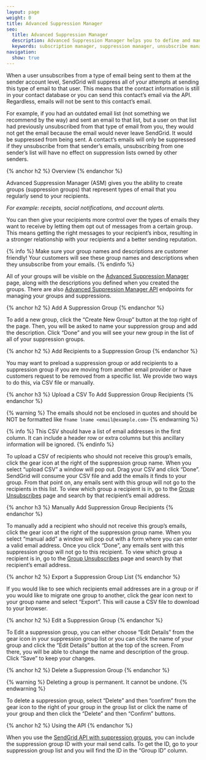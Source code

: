 ```yaml
---
layout: page
weight: 0
title: Advanced Suppression Manager
seo:
  title: Advanced Suppression Manager
  description: Advanced Suppression Manager helps you to define and manage suppression groups to keep you out of the spam folder. 
  keywords: subscription manager, suppression manager, unsubscribe manager
navigation:
  show: true
---
```


When a user unsubscribes from a type of email being sent to them at the sender account level, SendGrid will suppress all of your attempts at sending this type of email to that user. This means that the contact information is still in your contact database or you can send this contact’s email via the API. Regardless, emails will not be sent to this contact’s email.

For example, if you had an outdated email list (not something we recommend by the way) and sent an email to that list, but a user on that list had previously unsubscribed from that type of email from you, they would not get the email because the email would never leave SendGrid. It would be suppressed from being sent. A contact’s emails will only be suppressed if they unsubscribe from that sender’s emails, unsubscribing from one sender’s list will have no effect on suppression lists owned by other senders. 

{% anchor h2 %}
Overview
{% endanchor %}

Advanced Suppression Manager (ASM) gives you the ability to create groups (suppression groups) that represent types of email that you regularly send to your recipients. 

*For example: receipts, social notifications, and account alerts.* 

You can then give your recipients more control over the types of emails they want to receive by letting them opt out of messages from a certain group. This means getting the right messages to your recipient’s inbox, resulting in a stronger relationship with your recipients and a better sending reputation.

{% info %}
Make sure your group names and descriptions are customer friendly! Your customers will see these group names and descriptions when they unsubscribe from your emails. 
{% endinfo %}

All of your groups will be visible on the [Advanced Suppression Manager](https://app.sendgrid.com/suppressions/advanced_suppression_manager) page, along with the descriptions you defined when you created the groups.  There are also [Advanced Suppression Manager API]({{root_url}}/API_Reference/Web_API_v3/Advanced_Suppression_Manager/index.html) endpoints for managing your groups and suppressions.

{% anchor h2 %}
Add A Suppression Group
{% endanchor %}

To add a new group, click the “Create New Group” button at the top right of the page. Then, you will be asked to name your suppression group and add the description. Click “Done” and you will see your new group in the list of all of your suppression groups.

{% anchor h2 %}
Add Recipients to a Suppression Group
{% endanchor %}

You may want to preload a suppression group or add recipients to a suppression group if you are moving from another email provider or have customers request to be removed from a specific list. We provide two ways to do this, via CSV file or manually.

{% anchor h3 %}
Upload a CSV To Add Suppression Group Recipients
{% endanchor %}

{% warning %}
The emails should not be enclosed in quotes and should be NOT be formatted like `fname lname <email@example.com>`
{% endwarning %}

{% info %}
This CSV should have a list of email addresses in the first column. It can include a header row or extra columns but this ancillary information will be ignored.
{% endinfo %}

To upload a CSV of recipients who should not receive this group’s emails, click the gear icon at the right of the suppression group name. When you select “upload CSV” a window will pop out. Drag your CSV and click “Done”. SendGrid will consume your CSV file and add the emails it finds to your group. From that point on, any emails sent with this group will not go to the recipients in this list. To view which group a recipient is in, go to the [Group Unsubscribes](https://app.sendgrid.com/suppressions/group_unsubscribes) page and search by that recipient’s email address.

{% anchor h3 %}
Manually Add Suppression Group Recipients
{% endanchor %}

To manually add a recipient who should not receive this group’s emails, click the gear icon at the right of the suppression group name. When you select “manual add” a window will pop out with a form where you can enter a valid email address. Once you click “Done”, any emails sent with this suppression group will not go to this recipient.  To view which group a recipient is in, go to the [Group Unsubscribes](https://app.sendgrid.com/suppressions/group_unsubscribes) page and search by that recipient’s email address.

{% anchor h2 %}
Export a Suppression Group List
{% endanchor %}

If you would like to see which recipients email addresses are in a group or if you would like to migrate one group to another, click the gear icon next to your group name and select “Export”. This will cause a CSV file to download to your browser.

{% anchor h2 %}
Edit a Suppression Group
{% endanchor %}

To Edit a suppression group, you can either choose “Edit Details” from the gear icon in your suppression group list or you can click the name of your group and click the “Edit Details” button at the top of the screen. From there, you will be able to change the name and description of the group. Click “Save” to keep your changes.

{% anchor h2 %}
Delete a Suppression Group
{% endanchor %}

{% warning %}
Deleting a group is permanent. It cannot be undone.
{% endwarning %}

To delete a suppression group, select “Delete” and then “confirm” from the gear icon to the right of your group in the group list or click the name of your group and then click the “Delete” and then “Confirm” buttons.

{% anchor h2 %}
Using the API
{% endanchor %}

When you use the [SendGrid API with suppression groups]({{root_url}}/API_Reference/Web_API_v3/Advanced_Suppression_Manager/index.html), you can include the suppression group ID with your mail send calls. To get the ID, go to your suppression group list and you will find the ID in the “Group ID” column. 
